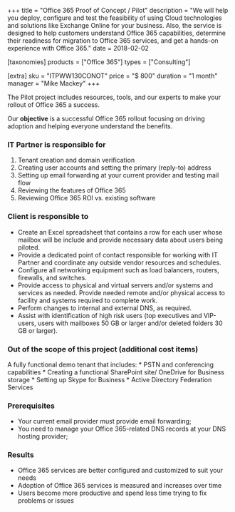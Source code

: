 +++
title = "Office 365 Proof of Concept / Pilot"
description = "We will help you deploy, configure and test the feasibility of using Cloud technologies and solutions like Exchange Online for your business. Also, the service is designed to help customers understand Office 365 capabilities, determine their readiness for migration to Office 365 services, and get a hands-on experience with Office 365."
date = 2018-02-02

[taxonomies]
products = ["Office 365"]
types = ["Consulting"]

[extra]
sku = "ITPWW130CONOT"
price = "$ 800"
duration = "1 month"
manager = "Mike Mackey"
+++

The Pilot project includes resources, tools, and our experts to make
your rollout of Office 365 a success.

Our **objective** is a successful Office 365 rollout focusing on driving
adoption and helping everyone understand the benefits.

### IT Partner is responsible for

1.  Tenant creation and domain verification
2.  Creating user accounts and setting the primary (reply-to) address
3.  Setting up email forwarding at your current provider and testing
    mail flow
4.  Reviewing the features of Office 365
5.  Reviewing Office 365 ROI vs. existing software

### Client is responsible to

-   Create an Excel spreadsheet that contains a row for each user whose
    mailbox will be include and provide necessary data about users being
    piloted.
-   Provide a dedicated point of contact responsible for working with IT
    Partner and coordinate any outside vendor resources and schedules.
-   Configure all networking equipment such as load balancers, routers,
    firewalls, and switches.
-   Provide access to physical and virtual servers and/or systems and
    services as needed. Provide needed remote and/or physical access to
    facility and systems required to complete work.
-   Perform changes to internal and external DNS, as required.
-   Assist with identification of high risk users (top executives and
    VIP-users, users with mailboxes 50 GB or larger and/or
    deleted folders 30 GB or larger).

### Out of the scope of this project (additional cost items)

A fully functional demo tenant that includes: \* PSTN and
conferencing capabilities \* Creating a functional SharePoint site/
OneDrive for Business storage \* Setting up Skype for Business \* Active
Directory Federation Services

### Prerequisites

-   Your current email provider must provide email forwarding;
-   You need to manage your Office 365-related DNS records at
    your DNS hosting provider;

### Results

-   Office 365 services are better configured and customized to suit
    your needs
-   Adoption of Office 365 services is measured and increases over time
-   Users become more productive and spend less time trying to fix
    problems or issues